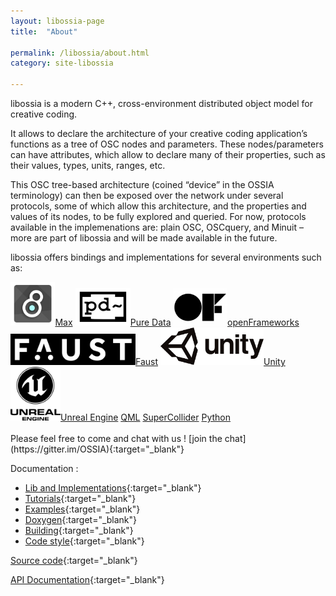 ```yaml
---
layout: libossia-page
title:  "About"

permalink: /libossia/about.html
category: site-libossia

---
```


libossia is a modern C++, cross-environment distributed object model for creative coding.

It allows to declare the architecture of your creative coding application’s functions as a tree of OSC nodes and parameters. These nodes/parameters can have attributes, which allow to declare many of their properties, such as their values, types, units, ranges, etc.

This OSC tree-based architecture (coined “device” in the OSSIA terminology) can then be exposed over the network under several protocols, some of which allow this architecture, and the properties and values of its nodes, to be fully explored and queried. For now, protocols available in the implemenations are: plain OSC, OSCquery, and Minuit – more are part of libossia and will be made available in the future.

libossia offers bindings and implementations for several environments such as:

<div class="logo-grid">
    <a href="https://cycling74.com/" class="tooltip"><img src="/assets/logo/max.jpg" height="70" width="auto"/><span class="tooltiptext">Max</span></a>
    <a href="https://puredata.info/" class="tooltip"><img src="/assets/logo/pd.png" height="60" width="auto" /><span class="tooltiptext">Pure Data</span></a>
    <a href="https://openframeworks.cc/" class="tooltip"><img src="/assets/logo/of.png" height="60" width="auto"/><span class="tooltiptext">openFrameworks</span></a>
    <a href="https://faust.grame.fr/" class="tooltip"><img src="/assets/logo/faust.png" height="50" width="auto"/><span class="tooltiptext">Faust</span></a>
    <a href="https://unity.com/" class="tooltip"><img src="/assets/logo/unity.png" height="60" width="auto"/><span class="tooltiptext">Unity</span></a>
    <a href="https://www.unrealengine.com/" class="tooltip"><img src="/assets/logo/unreal_engine.png" width="80" height="auto"/><span class="tooltiptext">Unreal Engine</span></a>
    <a href=""><span >QML</span></a>
    <a href=""><span >SuperCollider</span></a>
    <a href=""><span >Python</span></a>
</div>

<br/>
Please feel free to come and chat with us ! [join the chat](https://gitter.im/OSSIA){:target="_blank"}

Documentation :

* [Lib and Implementations](https://ossia.github.io/ossia-docs/#introduction){:target="_blank"}
* [Tutorials](https://github.com/OSSIA/libossia/tree/master/docs/Tutorial){:target="_blank"}
* [Examples](https://github.com/OSSIA/libossia/tree/master/examples){:target="_blank"}
* [Doxygen](https://ossia.github.io/libossia/html/){:target="_blank"}
* [Building](https://github.com/OSSIA/libossia/wiki/Building){:target="_blank"}
* [Code style](https://github.com/OSSIA/libossia/wiki/Code-style-guide){:target="_blank"}

[Source code](https://github.com/OSSIA/libossia){:target="_blank"}

[API Documentation](https://ossia.github.io/ossia-docs/#introduction){:target="_blank"}
